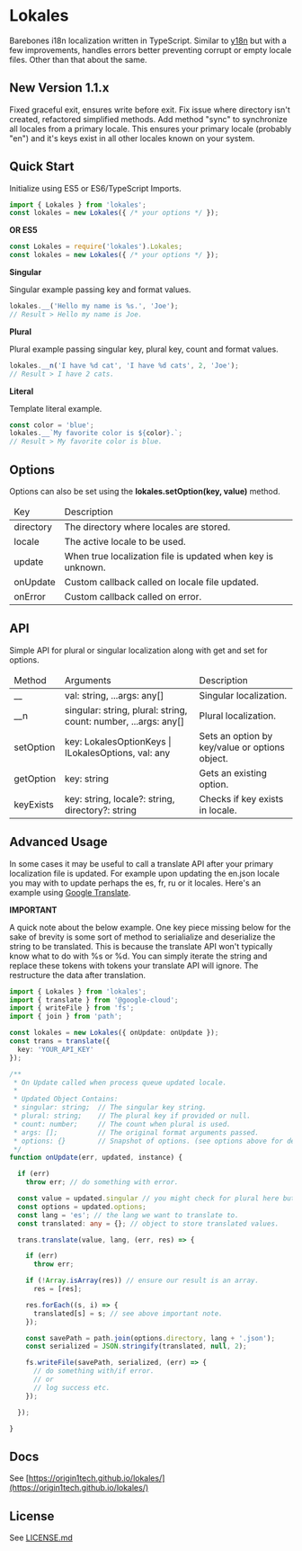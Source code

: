 # Lokales

Barebones i18n localization written in TypeScript. Similar to [y18n](https://github.com/yargs/y18n) but with a few improvements, handles errors better preventing corrupt or empty locale files. Other than that about the same.

## New Version 1.1.x

Fixed graceful exit, ensures write before exit. Fix issue where directory isn't created, refactored simplified methods. Add method "sync" to synchronize all locales from a primary locale. This ensures your primary locale (probably "en") and it's keys exist in all other locales known on your system.

## Quick Start

Initialize using ES5 or ES6/TypeScript Imports.

```ts
import { Lokales } from 'lokales';
const lokales = new Lokales({ /* your options */ });
```

**OR ES5**

```js
const Lokales = require('lokales').Lokales;
const lokales = new Lokales({ /* your options */ });
```

**Singular**

Singular example passing key and format values.

```ts
lokales.__('Hello my name is %s.', 'Joe');
// Result > Hello my name is Joe.
```

**Plural**

Plural example passing singular key, plural key, count and format values.

```ts
lokales.__n('I have %d cat', 'I have %d cats', 2, 'Joe');
// Result > I have 2 cats.
```

**Literal**

Template literal example.

```ts
const color = 'blue';
lokales.__`My favorite color is ${color}.`;
// Result > My favorite color is blue.
```

## Options

Options can also be set using the **lokales.setOption(key, value)** method.

<table>
  <thead><tr><td>Key</td><td>Description</td></tr><thead>
  <tbody>
    <tr><td>directory</td><td>The directory where locales are stored.</td></tr>
    <tr><td>locale</td><td>The active locale to be used.</td></tr>
    <tr><td>update</td><td>When true localization file is updated when key is unknown.</td></tr>
    <tr><td>onUpdate</td><td>Custom callback called on locale file updated.</td></tr>
    <tr><td>onError</td><td>Custom callback called on error.</td></tr>
  </tbody>
</table>

## API

Simple API for plural or singular localization along with get and set for options.

<table>
  <thead><tr><td>Method</td><td>Arguments</td><td>Description</td></tr><thead>
  <tbody>
    <tr><td>__</td><td>val: string, ...args: any[]</td><td>Singular localization.</td></tr>
    <tr><td>__n</td><td>singular: string, plural: string, count: number, ...args: any[]</td><td>Plural localization.</td></tr>
    <tr><td>setOption</td><td>key: LokalesOptionKeys | ILokalesOptions, val: any</td><td>Sets an option by key/value or options object.</td></tr>
    <tr><td>getOption</td><td>key: string</td><td>Gets an existing option.</td></tr>
    <tr><td>keyExists</td><td>key: string, locale?: string, directory?: string</td><td>Checks if key exists in locale.</td></tr>
  </tbody>
</table>

## Advanced Usage

In some cases it may be useful to call a translate API after your primary localization file is updated. For example upon updating the en.json locale you may with to update perhaps the es, fr, ru or it locales. Here's an example using [Google Translate](https://googlecloudplatform.github.io/google-cloud-node/#/docs/translate/1.0.0/translate).

**IMPORTANT**

A quick note about the below example. One key piece missing below for the sake of brevity is some sort of method to serialialize and deserialize the string to be translated. This is because the translate API won't typically know what to do with %s or %d. You can simply iterate the string and replace these tokens with tokens your translate API will ignore. The restructure the data after translation.

```ts
import { Lokales } from 'lokales';
import { translate } from '@google-cloud';
import { writeFile } from 'fs';
import { join } from 'path';

const lokales = new Lokales({ onUpdate: onUpdate });
const trans = translate({
  key: 'YOUR_API_KEY'
});

/**
 * On Update called when process queue updated locale.
 *
 * Updated Object Contains:
 * singular: string;  // The singular key string.
 * plural: string;    // The plural key if provided or null.
 * count: number;     // The count when plural is used.
 * args: [];          // The original format arguments passed.
 * options: {}        // Snapshot of options. (see options above for details)
 */
function onUpdate(err, updated, instance) {

  if (err)
    throw err; // do something with error.

  const value = updated.singular // you might check for plural here but for simplicity.
  const options = updated.options;
  const lang = 'es'; // the lang we want to translate to.
  const translated: any = {}; // object to store translated values.

  trans.translate(value, lang, (err, res) => {

    if (err)
      throw err;

    if (!Array.isArray(res)) // ensure our result is an array.
      res = [res];

    res.forEach((s, i) => {
      translated[s] = s; // see above important note.
    });

    const savePath = path.join(options.directory, lang + '.json');
    const serialized = JSON.stringify(translated, null, 2);

    fs.writeFile(savePath, serialized, (err) => {
      // do something with/if error.
      // or
      // log success etc.
    });

  });

}
```

## Docs

See [https://origin1tech.github.io/lokales/](https://origin1tech.github.io/lokales/)

## License

See [LICENSE.md](LICENSE.md)
